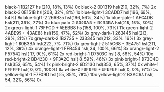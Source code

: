 black-1           1B2127          hsl(210,  18%,  13%) 0x
black-2           0D1319          hsl(210,  32%,   7%) 2x
black-3           0E151B          hsl(208,  32%,   8%) 1x
blue-light-1      3CADD7          hsl(196,  66%,  54%) 8x
blue-light-2      266B85          hsl(196,  56%,  34%) 1x
blue-pale-1       AFC4DB          hsl(211,  38%,  77%) 3x
blue-pale-2       8996A8 + B0B3BA hsl(215,  15%,  60%) 2x
green-light-1     76FFCD + 5EEBB8 hsl(158,  100%, 73%) 11x
green-light-2     4ABE95 + 43AE88 hsl(159,  47%,  52%) 3x
grey-dark-1       263445          hsl(213,  29%,  21%) 7x
grey-dark-2       1B2735 + 233345 hsl(212,  33%,  16%) 3x
grey-light-1      B0B3BA          hsl(222,   7%,  71%) 0x
grey-light-2      515C68 + 3E4751 hsl(211,  12%,  36%) 4x
orange-light-1    FFB454          hsl( 34, 100%,  66%) 3x
orange-light-2    F57542          hsl( 17,  90%,  61%) 2x
red-bright-1      D7503C          hsl(  8,  66%,  54%) 10x
red-bright-2      BD4230 + 9F3A2C hsl(  8,  59%,  46%) 3x
pink-bright-1        D73C4D          hsl(353,  65%,  54%) 1x
pink-bright-2        9D2130          hsl(353,  65%,  37%) 0x
white-1           FFFFFF          hsl(  0,   0%, 100%) 8x
white-2           F8F8F8 + EFEFEF hsl(  0,   0%,  97%) 5x
yellow-light-1    F7F09D          hsl( 55,  85%,  79%) 10x
yellow-light-2    B3AC6A          hsl( 54,  32%,  56%) 0x

----